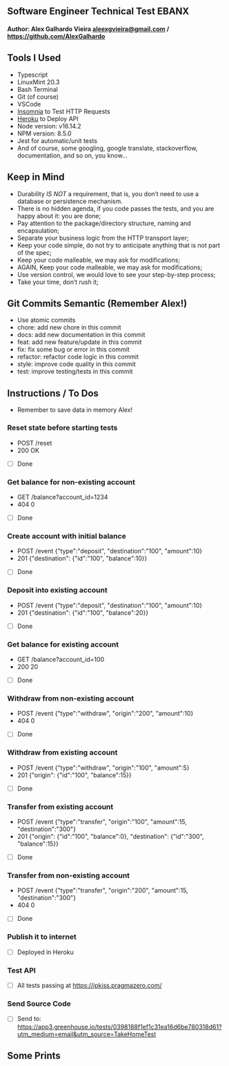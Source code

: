 ## Software Engineer Technical Test EBANX

#### Author: Alex Galhardo Vieira <aleexgvieira@gmail.com> / https://github.com/AlexGalhardo

## Tools I Used
- Typescript
- LinuxMint 20.3
- Bash Terminal 
- Git (of course)
- VSCode
- [Insomnia](https://insomnia.rest/download) to Test HTTP Requests 
- [Heroku](https://www.heroku.com/) to Deploy API
- Node version: v16.14.2
- NPM version: 8.5.0
- Jest for automatic/unit tests
- And of course, some googling, google translate, stackoverflow, documentation, and so on, you know...

## Keep in Mind
- Durability *IS NOT* a requirement, that is, you don’t need to use a database or persistence mechanism.
- There is no hidden agenda, if you code passes the tests, and you are happy about it:  you are done;
- Pay attention to the package/directory structure, naming and encapsulation;
- Separate your business logic from the HTTP transport layer;
- Keep your code simple, do not try to anticipate anything that is not part of the spec;
- Keep your code malleable, we may ask for modifications;
- AGAIN, Keep your code malleable, we may ask for modifications;
- Use version control, we would love to see your step-by-step process;
- Take your time, don’t rush it;
## Git Commits Semantic (Remember Alex!)
- Use atomic commits
- chore: add new chore in this commit
- docs: add new documentation in this commit
- feat: add new feature/update in this commit
- fix: fix some bug or error in this commit
- refactor: refactor code logic in this commit
- style: improve code quality in this commit
- test: improve testing/tests in this commit
## Instructions / To Dos

- Remember to save data in memory Alex!

### Reset state before starting tests
- POST /reset
- 200 OK
- [ ] Done

### Get balance for non-existing account
- GET /balance?account_id=1234
- 404 0
- [ ] Done

### Create account with initial balance
- POST /event {"type":"deposit", "destination":"100", "amount":10}
- 201 {"destination": {"id":"100", "balance":10}}
- [ ] Done

### Deposit into existing account
- POST /event {"type":"deposit", "destination":"100", "amount":10}
- 201 {"destination": {"id":"100", "balance":20}}
- [ ] Done

### Get balance for existing account
- GET /balance?account_id=100
- 200 20
- [ ] Done

### Withdraw from non-existing account
- POST /event {"type":"withdraw", "origin":"200", "amount":10}
- 404 0
- [ ] Done

### Withdraw from existing account
- POST /event {"type":"withdraw", "origin":"100", "amount":5}
- 201 {"origin": {"id":"100", "balance":15}}
- [ ] Done

### Transfer from existing account
- POST /event {"type":"transfer", "origin":"100", "amount":15, "destination":"300"}
- 201 {"origin": {"id":"100", "balance":0}, "destination": {"id":"300", "balance":15}}
- [ ] Done

### Transfer from non-existing account
- POST /event {"type":"transfer", "origin":"200", "amount":15, "destination":"300"}
- 404 0
- [ ] Done

### Publish it to internet
- [ ] Deployed in Heroku

### Test API
- [ ] All tests passing at https://ipkiss.pragmazero.com/

### Send Source Code
- [ ] Send to: https://app3.greenhouse.io/tests/0398188f1ef1c31ea16d6be780318d61?utm_medium=email&utm_source=TakeHomeTest

## Some Prints